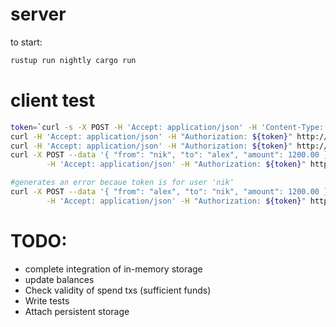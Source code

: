 
# server

to start:

```sh
rustup run nightly cargo run
```

# client test

```sh
token=`curl -s -X POST -H 'Accept: application/json' -H 'Content-Type: application/json' --data '{"username":"nik","password":"cows"}' http://localhost:8000/auth`
curl -H 'Accept: application/json' -H "Authorization: ${token}" http://localhost:8000/recent
curl -H 'Accept: application/json' -H "Authorization: ${token}" http://localhost:8000/balance
curl -X POST --data '{ "from": "nik", "to": "alex", "amount": 1200.00 }' \
        -H 'Accept: application/json' -H "Authorization: ${token}" http://localhost:8000/spend

#generates an error becaue token is for user 'nik'
curl -X POST --data '{ "from": "alex", "to": "nik", "amount": 1200.00 }' \
        -H 'Accept: application/json' -H "Authorization: ${token}" http://localhost:8000/spend
```

# TODO:

* complete integration of in-memory storage
* update balances
* Check validity of spend txs (sufficient funds)
* Write tests
* Attach persistent storage 
